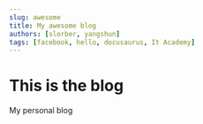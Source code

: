 ```yaml
---
slug: awesome
title: My awesome blog
authors: [slorber, yangshun]
tags: [facebook, hello, docusaurus, It Academy]
---
```


# This is the blog

My personal blog